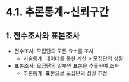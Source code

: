 # 4.1. 추론통계~신뢰구간
## 1. 전수조사와 표본조사
- 전수조사: 모집단의 모든 요소를 조사
  - 기술통계: 데이터를 통한 계산 > 모집단의 성질
- 표본조사: 모집단의 일부인 표본을 추출하여 조사
  - 추론통계: 표본으로 모집단의 성질 추정
